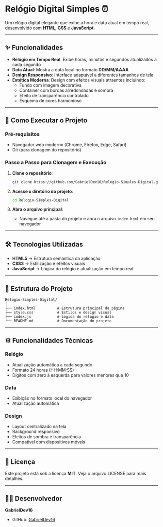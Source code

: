 # Relógio Digital Simples ⏰

Um relógio digital elegante que exibe a hora e data atual em tempo real, desenvolvido com **HTML**, **CSS** e **JavaScript**.

---

## ✨ Funcionalidades

- **Relógio em Tempo Real**: Exibe horas, minutos e segundos atualizados a cada segundo  
- **Data Atual**: Mostra a data local no formato **DD/MM/AAAA**  
- **Design Responsivo**: Interface adaptável a diferentes tamanhos de tela  
- **Estética Moderna**: Design com efeitos visuais atraentes incluindo:
  - Fundo com imagem decorativa  
  - Container com bordas arredondadas e sombra  
  - Efeito de transparência controlado  
  - Esquema de cores harmonioso  

---

## 🚀 Como Executar o Projeto

### Pré-requisitos
- Navegador web moderno (Chrome, Firefox, Edge, Safari)  
- Git (para clonagem do repositório)  

### Passo a Passo para Clonagem e Execução

1. **Clone o repositório**:
   ```bash
   git clone https://github.com/GabrielDev16/Relogio-Simples-Digital.git
   ```

2. **Acesse o diretório do projeto**:
   ```bash
   cd Relogio-Simples-Digital
   ```

3. **Abra o arquivo principal**:
   - Navegue até a pasta do projeto e abra o arquivo `index.html` em seu navegador  

---

## 🛠️ Tecnologias Utilizadas

- **HTML5** → Estrutura semântica da aplicação  
- **CSS3** → Estilização e efeitos visuais  
- **JavaScript** → Lógica do relógio e atualização em tempo real  

---

## 📂 Estrutura do Projeto

```
Relogio-Simples-Digital/
│
├── index.html          # Estrutura principal da página
├── style.css           # Estilos e design visual
├── index.js            # Lógica do relógio e data
└── README.md           # Documentação do projeto
```

---

## ⚙️ Funcionalidades Técnicas

### Relógio
- Atualização automática a cada segundo  
- Formato 24 horas (HH:MM:SS)  
- Dígitos com zero à esquerda para valores menores que 10  

### Data
- Exibição no formato local do navegador  
- Atualização automática  

### Design
- Layout centralizado na tela  
- Background responsivo  
- Efeitos de sombra e transparência  
- Compatível com dispositivos móveis  

---

## 📜 Licença

Este projeto está sob a licença **MIT**. Veja o arquivo LICENSE para mais detalhes.  

---

## 👨‍💻 Desenvolvedor

**GabrielDev16**  
- GitHub: [GabrielDev16](https://github.com/GabrielDev16)
